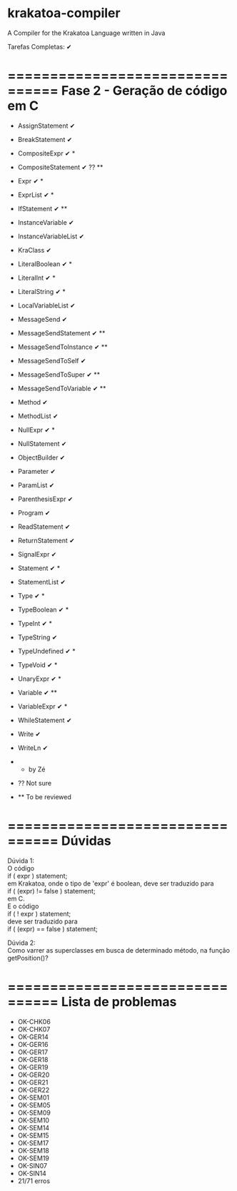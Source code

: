 # krakatoa-compiler
A Compiler for the Krakatoa Language written in Java

Tarefas Completas: ✔

================================
Fase 2 - Geração de código em C
================================

* AssignStatement ✔ 
* BreakStatement ✔
* CompositeExpr  ✔ * 
* CompositeStatement ✔ ?? **
* Expr ✔ *
* ExprList ✔ * 
* IfStatement ✔ **
* InstanceVariable ✔
* InstanceVariableList ✔
* KraClass ✔
* LiteralBoolean ✔ *
* LiteralInt ✔ *
* LiteralString ✔ *
* LocalVariableList ✔
* MessageSend ✔
* MessageSendStatement ✔ **
* MessageSendToInstance ✔ **
* MessageSendToSelf ✔
* MessageSendToSuper  ✔ **
* MessageSendToVariable	 ✔ **
* Method ✔
* MethodList ✔
* NullExpr ✔ *
* NullStatement ✔
* ObjectBuilder ✔
* Parameter ✔
* ParamList ✔
* ParenthesisExpr ✔
* Program ✔
* ReadStatement ✔
* ReturnStatement ✔
* SignalExpr ✔
* Statement ✔ *
* StatementList ✔
* Type ✔ *
* TypeBoolean ✔ *
* TypeInt ✔ *
* TypeString ✔
* TypeUndefined ✔ *
* TypeVoid ✔ *
* UnaryExpr ✔ *
* Variable ✔ **
* VariableExpr ✔ *
* WhileStatement ✔
* Write ✔
* WriteLn ✔

* * by Zé
* ?? Not sure
* ** To be reviewed

================================
Dúvidas
================================
  
Dúvida 1:  
O código  
	if ( expr ) statement;  
em Krakatoa, onde o tipo de 'expr' é boolean, deve ser traduzido para   
	if ( (expr) != false ) statement;  
em C.   
E o código   
	if ( ! expr ) statement;  
deve ser traduzido para  
	if ( (expr) == false ) statement;  
  
Dúvida 2:  
Como varrer as superclasses em busca de determinado método, na função  
getPosition()?

================================
Lista de problemas
================================

* OK-CHK06
* OK-CHK07
* OK-GER14
* OK-GER16
* OK-GER17
* OK-GER18
* OK-GER19
* OK-GER20
* OK-GER21
* OK-GER22
* OK-SEM01 
* OK-SEM05
* OK-SEM09
* OK-SEM10
* OK-SEM14
* OK-SEM15 
* OK-SEM17
* OK-SEM18
* OK-SEM19
* OK-SIN07
* OK-SIN14
* 21/71 erros
